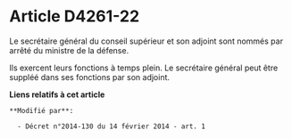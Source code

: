# Article D4261-22

Le secrétaire général du conseil supérieur et son adjoint sont nommés par arrêté du ministre de la défense. 

Ils exercent leurs fonctions à temps plein. Le secrétaire général peut être suppléé dans ses fonctions par son adjoint.

**Liens relatifs à cet article**

	**Modifié par**:

	  - Décret n°2014-130 du 14 février 2014 - art. 1
